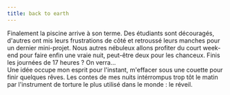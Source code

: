 ```yaml
---
title: back to earth
---
```


Finalement la piscine arrive à son terme. Des étudiants sont découragés,
d'autres ont mis leurs frustrations de côté et retroussé leurs manches pour un
dernier mini-projet. Nous autres nébuleux allons profiter du court week-end
pour faire enfin une vraie nuit, peut-être deux pour les chanceux. Finis les
journées de 17 heures ? On verra...  
Une idée occupe mon esprit pour l'instant, m'effacer sous une couette pour
finir quelques rêves. Les contes de mes nuits intérrompus trop tôt le matin
par l'instrument de torture le plus utilisé dans le monde : le réveil.


